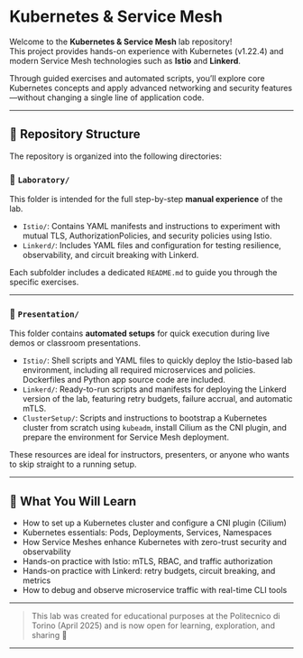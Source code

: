 # Kubernetes & Service Mesh

Welcome to the **Kubernetes & Service Mesh** lab repository!  
This project provides hands-on experience with Kubernetes (v1.22.4) and modern Service Mesh technologies such as **Istio** and **Linkerd**.

Through guided exercises and automated scripts, you’ll explore core Kubernetes concepts and apply advanced networking and security features—without changing a single line of application code.

---

## 📁 Repository Structure

The repository is organized into the following directories:

### 🔬 `Laboratory/`

This folder is intended for the full step-by-step **manual experience** of the lab.

- `Istio/`: Contains YAML manifests and instructions to experiment with mutual TLS, AuthorizationPolicies, and security policies using Istio.
- `Linkerd/`: Includes YAML files and configuration for testing resilience, observability, and circuit breaking with Linkerd.
  
Each subfolder includes a dedicated `README.md` to guide you through the specific exercises.

---

### 🚀 `Presentation/`

This folder contains **automated setups** for quick execution during live demos or classroom presentations.

- `Istio/`: Shell scripts and YAML files to quickly deploy the Istio-based lab environment, including all required microservices and policies. Dockerfiles and Python app source code are included.
- `Linkerd/`: Ready-to-run scripts and manifests for deploying the Linkerd version of the lab, featuring retry budgets, failure accrual, and automatic mTLS.
- `ClusterSetup/`: Scripts and instructions to bootstrap a Kubernetes cluster from scratch using `kubeadm`, install Cilium as the CNI plugin, and prepare the environment for Service Mesh deployment.

These resources are ideal for instructors, presenters, or anyone who wants to skip straight to a running setup.

---

## 🧠 What You Will Learn

- How to set up a Kubernetes cluster and configure a CNI plugin (Cilium)
- Kubernetes essentials: Pods, Deployments, Services, Namespaces
- How Service Meshes enhance Kubernetes with zero-trust security and observability
- Hands-on practice with Istio: mTLS, RBAC, and traffic authorization
- Hands-on practice with Linkerd: retry budgets, circuit breaking, and metrics
- How to debug and observe microservice traffic with real-time CLI tools

---

> This lab was created for educational purposes at the Politecnico di Torino (April 2025) and is now open for learning, exploration, and sharing 🚀

---
